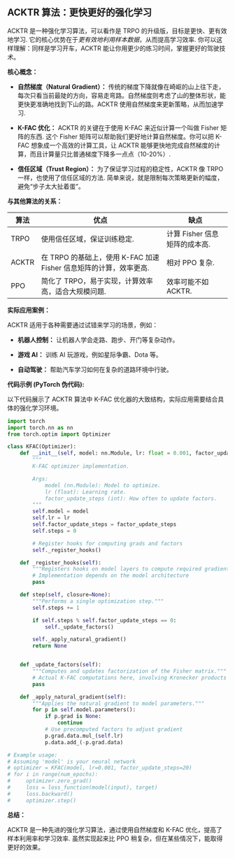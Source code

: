 ## ACKTR 算法：更快更好的强化学习

ACKTR 是一种强化学习算法，可以看作是 TRPO 的升级版，目标是更快、更有效地学习. 它的核心优势在于*更有效地利用样本数据*，从而提高学习效率.  你可以这样理解：同样是学习开车，ACKTR 能让你用更少的练习时间，掌握更好的驾驶技术。

**核心概念：**

*   **自然梯度（Natural Gradient）：**  传统的梯度下降就像在崎岖的山上往下走，每次只看当前最陡的方向，容易走弯路。自然梯度则考虑了山的整体形状，能更快更准确地找到下山的路。ACKTR 使用自然梯度来更新策略，从而加速学习.

*   **K-FAC 优化：**  ACKTR 的关键在于使用 K-FAC 来近似计算一个叫做 Fisher 矩阵的东西.  这个 Fisher 矩阵可以帮助我们更好地计算自然梯度。你可以把 K-FAC 想象成一个高效的计算工具，让 ACKTR 能够更快地完成自然梯度的计算，而且计算量只比普通梯度下降多一点点（10-20%）.

*   **信任区域（Trust Region）：** 为了保证学习过程的稳定性，ACKTR 像 TRPO 一样，也使用了信任区域的方法. 简单来说，就是限制每次策略更新的幅度，避免“步子太大扯着蛋”。

**与其他算法的关系：**

| 算法   | 优点                                                                                                 | 缺点                                                                       |
| ------ | ---------------------------------------------------------------------------------------------------- | -------------------------------------------------------------------------- |
| TRPO   | 使用信任区域，保证训练稳定.                                                                     | 计算 Fisher 信息矩阵的成本高.                                           |
| ACKTR  | 在 TRPO 的基础上，使用 K-FAC 加速 Fisher 信息矩阵的计算，效率更高.                                                   | 相对 PPO 复杂.                                                     |
| PPO    | 简化了 TRPO，易于实现，计算效率高，适合大规模问题.                                                               | 效率可能不如 ACKTR.                                                      |

**实际应用案例：**

ACKTR 适用于各种需要通过试错来学习的场景，例如：

*   **机器人控制：**  让机器人学会走路、跑步、开门等复杂动作。

*   **游戏 AI：**  训练 AI 玩游戏，例如星际争霸、Dota 等。

*   **自动驾驶：**  帮助汽车学习如何在复杂的道路环境中行驶。

**代码示例 (PyTorch 伪代码):**

以下代码展示了 ACKTR 算法中 K-FAC 优化器的大致结构，实际应用需要结合具体的强化学习环境。

```python
import torch
import torch.nn as nn
from torch.optim import Optimizer

class KFAC(Optimizer):
    def __init__(self, model: nn.Module, lr: float = 0.001, factor_update_steps: int = 10):
        """
        K-FAC optimizer implementation.

        Args:
            model (nn.Module): Model to optimize.
            lr (float): Learning rate.
            factor_update_steps (int): How often to update factors.
        """
        self.model = model
        self.lr = lr
        self.factor_update_steps = factor_update_steps
        self.steps = 0

        # Register hooks for computing grads and factors
        self._register_hooks()

    def _register_hooks(self):
        """Registers hooks on model layers to compute required gradients and factors."""
        # Implementation depends on the model architecture
        pass

    def step(self, closure=None):
        """Performs a single optimization step."""
        self.steps += 1

        if self.steps % self.factor_update_steps == 0:
            self._update_factors()

        self._apply_natural_gradient()
        return None


    def _update_factors(self):
        """Computes and updates factorization of the Fisher matrix."""
        # Actual K-FAC computations here, involving Kronecker products
        pass

    def _apply_natural_gradient(self):
        """Applies the natural gradient to model parameters."""
        for p in self.model.parameters():
            if p.grad is None:
                continue
            # Use precomputed factors to adjust gradient
            p.grad.data.mul_(self.lr)
            p.data.add_(-p.grad.data)

# Example usage:
# Assuming 'model' is your neural network
# optimizer = KFAC(model, lr=0.001, factor_update_steps=20)
# for i in range(num_epochs):
#     optimizer.zero_grad()
#     loss = loss_function(model(input), target)
#     loss.backward()
#     optimizer.step()
```

**总结：**

ACKTR 是一种先进的强化学习算法，通过使用自然梯度和 K-FAC 优化，提高了样本利用率和学习效率. 虽然实现起来比 PPO 稍复杂，但在某些情况下，能取得更好的效果。